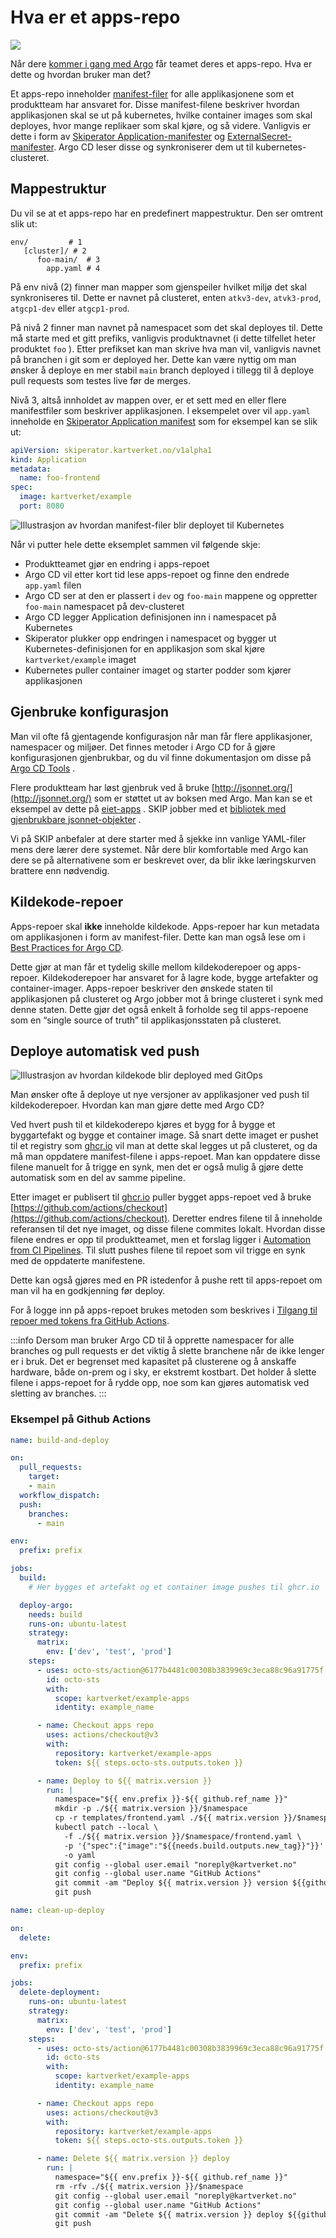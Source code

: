 # Hva er et apps-repo

![](images/555810821.png)

Når dere [kommer i gang med Argo](./01-komme-i-gang-med-argocd.md) får teamet deres et apps-repo. Hva er dette og hvordan bruker man det?

Et apps-repo inneholder [manifest-filer](https://kartverket.atlassian.net/wiki/spaces/SKIPDOK/pages/306873095) for alle applikasjonene som et produktteam har ansvaret for. Disse manifest-filene beskriver hvordan applikasjonen skal se ut på kubernetes, hvilke container images som skal deployes, hvor mange replikaer som skal kjøre, og så videre. Vanligvis er dette i form av [Skiperator Application-manifester](https://github.com/kartverket/skiperator) og [ExternalSecret-manifester](https://kartverket.atlassian.net/wiki/spaces/SKIPDOK/pages/554566739). Argo CD leser disse og synkroniserer dem ut til kubernetes-clusteret.

## Mappestruktur

Du vil se at et apps-repo har en predefinert mappestruktur. Den ser omtrent slik ut:

```
env/         # 1
   [cluster]/ # 2
      foo-main/  # 3
        app.yaml # 4
```

På env nivå (2) finner man mapper som gjenspeiler hvilket miljø det skal synkroniseres til. Dette er navnet på clusteret, enten `atkv3-dev`, `atvk3-prod`, `atgcp1-dev` eller `atgcp1-prod`.

På nivå 2 finner man navnet på namespacet som det skal deployes til. Dette må starte med et gitt prefiks, vanligvis produktnavnet (i dette tilfellet heter produktet `foo` ). Etter prefikset kan man skrive hva man vil, vanligvis navnet på branchen i git som er deployed her. Dette kan være nyttig om man ønsker å deploye en mer stabil `main` branch deployed i tillegg til å deploye pull requests som testes live før de merges.

Nivå 3, altså innholdet av mappen over, er et sett med en eller flere manifestfiler som beskriver applikasjonen. I eksempelet over vil `app.yaml` inneholde en [Skiperator Application manifest](https://github.com/kartverket/skiperator) som for eksempel kan se slik ut:

```yaml
apiVersion: skiperator.kartverket.no/v1alpha1
kind: Application
metadata:
  name: foo-frontend
spec:
  image: kartverket/example
  port: 8080
```

![Illustrasjon av hvordan manifest-filer blir deployet til Kubernetes](images/argo-cd-apps-repos.png)

Når vi putter hele dette eksemplet sammen vil følgende skje:

- Produktteamet gjør en endring i apps-repoet
- Argo CD vil etter kort tid lese apps-repoet og finne den endrede `app.yaml` filen
- Argo CD ser at den er plassert i `dev` og `foo-main` mappene og oppretter `foo-main` namespacet på dev-clusteret
- Argo CD legger Application definisjonen inn i namespacet på Kubernetes
- Skiperator plukker opp endringen i namespacet og bygger ut Kubernetes-definisjonen for en applikasjon som skal kjøre `kartverket/example` imaget
- Kubernetes puller container imaget og starter podder som kjører applikasjonen

## Gjenbruke konfigurasjon

Man vil ofte få gjentagende konfigurasjon når man får flere applikasjoner, namespacer og miljøer. Det finnes metoder i Argo CD for å gjøre konfigurasjonen gjenbrukbar, og du vil finne dokumentasjon om disse på [Argo CD Tools](https://argo-cd.readthedocs.io/en/stable/user-guide/application_sources/) .

Flere produktteam har løst gjenbruk ved å bruke [http://jsonnet.org/](http://jsonnet.org/) som er støttet ut av boksen med Argo. Man kan se et eksempel av dette på [eiet-apps](https://github.com/kartverket/eiet-apps) . SKIP jobber med et [bibliotek med gjenbrukbare jsonnet-objekter](https://github.com/kartverket/wip-skip-libsonnet) .

Vi på SKIP anbefaler at dere starter med å sjekke inn vanlige YAML-filer mens dere lærer dere systemet. Når dere blir komfortable med Argo kan dere se på alternativene som er beskrevet over, da blir ikke læringskurven brattere enn nødvendig.

## Kildekode-repoer

Apps-repoer skal **ikke** inneholde kildekode. Apps-repoer har kun metadata om applikasjonen i form av manifest-filer. Dette kan man også lese om i [Best Practices for Argo CD](https://argo-cd.readthedocs.io/en/stable/user-guide/best_practices/#separating-config-vs-source-code-repositories).

Dette gjør at man får et tydelig skille mellom kildekoderepoer og apps-repoer. Kildekoderepoer har ansvaret for å lagre kode, bygge artefakter og container-imager. Apps-repoer beskriver den ønskede staten til applikasjonen på clusteret og Argo jobber mot å bringe clusteret i synk med denne staten. Dette gjør det også enkelt å forholde seg til apps-repoene som en “single source of truth” til applikasjonsstaten på clusteret.

## Deploye automatisk ved push

![Illustrasjon av hvordan kildekode blir deployed med GitOps](images/555483143.png)

Man ønsker ofte å deploye ut nye versjoner av applikasjoner ved push til kildekoderepoer. Hvordan kan man gjøre dette med Argo CD?

Ved hvert push til et kildekoderepo kjøres et bygg for å bygge et byggartefakt og bygge et container image. Så snart dette imaget er pushet til et registry som [ghcr.io](http://ghcr.io/) vil man at dette skal legges ut på clusteret, og da må man oppdatere manifest-filene i apps-repoet. Man kan oppdatere disse filene manuelt for å trigge en synk, men det er også mulig å gjøre dette automatisk som en del av samme pipeline.

Etter imaget er publisert til [ghcr.io](http://ghcr.io/) puller bygget apps-repoet ved å bruke [https://github.com/actions/checkout](https://github.com/actions/checkout). Deretter endres filene til å inneholde referansen til det nye imaget, og disse filene commites lokalt. Hvordan disse filene endres er opp til produktteamet, men et forslag ligger i [Automation from CI Pipelines](https://argo-cd.readthedocs.io/en/stable/user-guide/ci_automation/). Til slutt pushes filene til repoet som vil trigge en synk med de oppdaterte manifestene.

Dette kan også gjøres med en PR istedenfor å pushe rett til apps-repoet om man vil ha en godkjenning før deploy.

For å logge inn på apps-repoet brukes metoden som beskrives i [Tilgang til repoer med tokens fra GitHub Actions](../08-github-actions/tilgang-til-repoer-med-tokens-fra-github-actions.md).

:::info
Dersom man bruker Argo CD til å opprette namespacer for alle branches og pull requests er det viktig å slette branchene når de ikke lenger er i bruk. Det er begrenset med kapasitet på clusterene og å anskaffe hardware, både on-prem og i sky, er ekstremt kostbart. Det holder å slette filene i apps-repoet for å rydde opp, noe som kan gjøres automatisk ved sletting av branches.
:::

### Eksempel på Github Actions

```yaml
name: build-and-deploy

on:
  pull_requests:
    target:
    - main
  workflow_dispatch:
  push:
    branches:
      - main

env:
  prefix: prefix

jobs:
  build:
    # Her bygges et artefakt og et container image pushes til ghcr.io

  deploy-argo:
    needs: build
    runs-on: ubuntu-latest
    strategy:
      matrix:
        env: ['dev', 'test', 'prod']
    steps:
      - uses: octo-sts/action@6177b4481c00308b3839969c3eca88c96a91775f # v1.0.0
        id: octo-sts
        with:
          scope: kartverket/example-apps
          identity: example_name

      - name: Checkout apps repo
        uses: actions/checkout@v3
        with:
          repository: kartverket/example-apps
          token: ${{ steps.octo-sts.outputs.token }}

      - name: Deploy to ${{ matrix.version }}
        run: |
          namespace="${{ env.prefix }}-${{ github.ref_name }}"
          mkdir -p ./${{ matrix.version }}/$namespace
          cp -r templates/frontend.yaml ./${{ matrix.version }}/$namespace/frontend.yaml
          kubectl patch --local \
            -f ./${{ matrix.version }}/$namespace/frontend.yaml \
            -p '{"spec":{"image":"${{needs.build.outputs.new_tag}}"}}' \
            -o yaml
          git config --global user.email "noreply@kartverket.no"
          git config --global user.name "GitHub Actions"
          git commit -am "Deploy ${{ matrix.version }} version ${{github.ref_name}}"
          git push
```

```yaml
name: clean-up-deploy

on:
  delete:

env:
  prefix: prefix

jobs:
  delete-deployment:
    runs-on: ubuntu-latest
    strategy:
      matrix:
        env: ['dev', 'test', 'prod']
    steps:
      - uses: octo-sts/action@6177b4481c00308b3839969c3eca88c96a91775f # v1.0.0
        id: octo-sts
        with:
          scope: kartverket/example-apps
          identity: example_name

      - name: Checkout apps repo
        uses: actions/checkout@v3
        with:
          repository: kartverket/example-apps
          token: ${{ steps.octo-sts.outputs.token }}

      - name: Delete ${{ matrix.version }} deploy
        run: |
          namespace="${{ env.prefix }}-${{ github.ref_name }}"
          rm -rfv ./${{ matrix.version }}/$namespace
          git config --global user.email "noreply@kartverket.no"
          git config --global user.name "GitHub Actions"
          git commit -am "Delete ${{ matrix.version }} deploy ${{github.ref_name}}"
          git push

```
